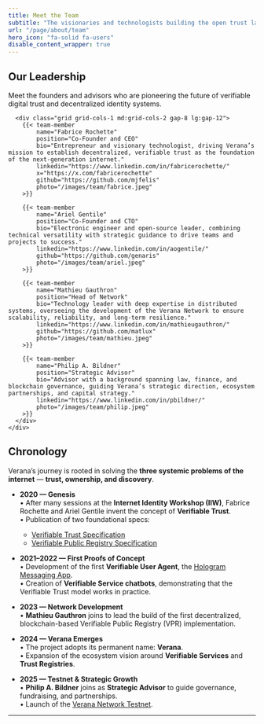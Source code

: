```yaml
---
title: Meet the Team
subtitle: "The visionaries and technologists building the open trust layer for the internet, empowering digital sovereignty for everyone."
url: "/page/about/team"
hero_icon: "fa-solid fa-users"
disable_content_wrapper: true
---
```


<section id="team-members" class="bg-black py-20 lg:py-32">
  <div class="container mx-auto px-6">
    <div class="max-w-6xl mx-auto">
      <div class="text-center mb-16">
        <h2 class="text-3xl lg:text-4xl font-bold text-white mb-6">Our Leadership</h2>
        <p class="text-xl text-gray-300 max-w-3xl mx-auto">
          Meet the founders and advisors who are pioneering the future of verifiable digital trust and decentralized identity systems.
        </p>
      </div>

      <div class="grid grid-cols-1 md:grid-cols-2 gap-8 lg:gap-12">
        {{< team-member 
            name="Fabrice Rochette" 
            position="Co-Founder and CEO" 
            bio="Entrepreneur and visionary technologist, driving Verana’s mission to establish decentralized, verifiable trust as the foundation of the next-generation internet." 
            linkedin="https://www.linkedin.com/in/fabricerochette/"
            x="https://x.com/fabricerochette"
            github="https://github.com/mjfelis" 
            photo="/images/team/fabrice.jpeg"
        >}}

        {{< team-member 
            name="Ariel Gentile" 
            position="Co-Founder and CTO" 
            bio="Electronic engineer and open-source leader, combining technical versatility with strategic guidance to drive teams and projects to success." 
            linkedin="https://www.linkedin.com/in/aogentile/" 
            github="https://github.com/genaris" 
            photo="/images/team/ariel.jpeg"
        >}}

        {{< team-member 
            name="Mathieu Gauthron" 
            position="Head of Network" 
            bio="Technology leader with deep expertise in distributed systems, overseeing the development of the Verana Network to ensure scalability, reliability, and long-term resilience." 
            linkedin="https://www.linkedin.com/in/mathieugauthron/" 
            github="https://github.com/matlux" 
            photo="/images/team/mathieu.jpeg"
        >}}

        {{< team-member 
            name="Philip A. Bildner" 
            position="Strategic Advisor" 
            bio="Advisor with a background spanning law, finance, and blockchain governance, guiding Verana’s strategic direction, ecosystem partnerships, and capital strategy." 
            linkedin="https://www.linkedin.com/in/pbildner/" 
            photo="/images/team/philip.jpeg"
        >}}
      </div>
    </div>
  </div>
</section>

## Chronology

Verana’s journey is rooted in solving the **three systemic problems of the internet** — **trust, ownership, and discovery**.  

- **2020 — Genesis**  
  • After many sessions at the **Internet Identity Workshop (IIW)**, Fabrice Rochette and Ariel Gentile invent the concept of **Verifiable Trust**.  
  • Publication of two foundational specs:  
    - [Verifiable Trust Specification](https://verana-labs.github.io/verifiable-trust-spec/)  
    - [Verifiable Public Registry Specification](https://verana-labs.github.io/verifiable-trust-vpr-spec/)  

- **2021–2022 — First Proofs of Concept**  
  • Development of the first **Verifiable User Agent**, the [Hologram Messaging App](https://hologram.zone).  
  • Creation of **Verifiable Service chatbots**, demonstrating that the Verifiable Trust model works in practice.  

- **2023 — Network Development**  
  • **Mathieu Gauthron** joins to lead the build of the first decentralized, blockchain-based Verifiable Public Registry (VPR) implementation.  

- **2024 — Verana Emerges**  
  • The project adopts its permanent name: **Verana**.  
  • Expansion of the ecosystem vision around **Verifiable Services** and **Trust Registries**.  

- **2025 — Testnet & Strategic Growth**  
  • **Philip A. Bildner** joins as **Strategic Advisor** to guide governance, fundraising, and partnerships.  
  • Launch of the [Verana Network Testnet](/page/testnet.md).

---
